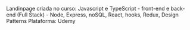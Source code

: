 Landinpage criada no curso: Javascript e TypeScript - front-end e back-end (Full Stack) - Node, Express, noSQL, React, hooks, Redux, Design Patterns
Plataforma: Udemy
